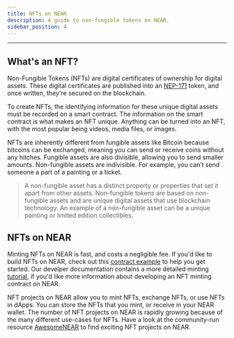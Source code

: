 ```yaml
---
title: NFTs on NEAR
description: A guide to non-fungible tokens on NEAR.
sidebar_position: 4
---
```


---
## What's an NFT?

Non-Fungible Tokens (NFTs) are digital certificates of ownership for digital assets. These digital certificates are published into an [NEP-171](https://nomicon.io/Standards/Tokens/NonFungibleToken/Core) token, and once written, they're secured on the blockchain.

To create NFTs, the identifying information for these unique digital assets must be recorded on a smart contract. The information on the smart contract is what makes an NFT unique. Anything can be turned into an NFT, with the most popular being videos, media files, or images.

NFTs are inherently different from fungible assets like Bitcoin because bitcoins can be exchanged, meaning you can send or receive coins without any hitches. Fungible assets are also divisible, allowing you to send smaller amounts. Non-fungible assets are indivisible. For example, you can’t send someone a part of a painting or a ticket.

> A non-fungible asset has a distinct property or properties that set it apart from other assets.
Non-fungible tokens are based on non-fungible assets and are unique digital assets that use blockchain technology.
An example of a non-fungible asset can be a unique painting or limited edition collectibles.

## NFTs on NEAR

Minting NFTs on NEAR is fast, and costs a negligible fee. 
If you'd like to build NFTs on NEAR, check out this [contract example](https://examples.near.org/NFT) to help you get started.
Our develper documentation contains a more detailed minting [tutorial](https://docs.near.org/tutorials/nfts/minting-nfts), if you'd like more information about developing an NFT minting contract on NEAR.


NFT projects on NEAR allow you to mint NFTs, exchange NFTs, or use NFTs in dApps.
You can store the NFTs that you mint, or receive in your NEAR wallet.
The number of NFT projects on NEAR is rapidly growing because of the many different use-cases for NFTs.
Have a look at the community-run resource [AwesomeNEAR](https://awesomenear.com/) to find exciting NFT projects on NEAR.
